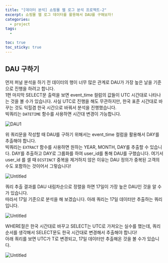 ```yaml
---
title: "[데이터 분석] 쇼핑몰 웹 로그 분석 프로젝트-2"
excerpt: 쇼핑몰 웹 로그 데이터를 활용해서 DAU를 구해보자!
categories:
  - project
tags:
  - 

toc: true
toc_sticky: true
---
```


## DAU 구하기

먼저 퍼널 분석을 하기 전 데이터의 행이 너무 많은 관계로 DAU가 가장 높은 날을 기준으로 진행을 하려고 합니다.   
1편 마지막 SELECT문 출력을 보면 event_time 컬럼의 값들이 UTC 시간대로 나타나는 것을 볼 수가 있습니다. 사실 UTC로 진행을 해도 무관하지만, 한국 표준 시간대로 바꾸는 것도 익힐겸 한국 시간으로 바꿔서 분석을 진행했습니다.   
빅쿼리는 `DATETIME` 함수를 사용하면 시간대 변경이 가능합니다.

![DAU1](https://github.com/wbin0718/shoppingmall_weblog/assets/104637982/fcd6bef9-3439-48ca-92a3-57e3cad5067c)

위 쿼리문을 작성할 때 DAU를 구하기 위해서는 event_time 컬럼을 활용해서 DAY를 추출해야 합니다.   
빅쿼리는 `EXTRACT` 함수를 사용하면 원하는 YEAR, MONTH, DAY를 추출할 수 있습니다. DAY를 추출하고 DAY로 그룹화를 하여 user_id를 통해 DAU를 구했습니다.
여기서 user_id 를 셀 때 `DISTINCT` 중복을 제거하지 않은 이유는 DAU 정의가 중복된 고객의 수도 포함하는 것이어서 그렇습니다!

![Untitled](https://github.com/wbin0718/shoppingmall_weblog/assets/104637982/463570b3-cae1-45a3-92e4-73ffed3fb7e1)

쿼리 추출 결과를 DAU 내림차순으로 정렬을 하면 17일이 가장 높은 DAU인 것을 알 수가 있습니다.   
따라서 17일 기준으로 분석을 해 보겠습니다. 아래 쿼리는 17일 데이터만 추출하는 쿼리입니다.      

![Untitled](https://github.com/wbin0718/shoppingmall_weblog/assets/104637982/965527e5-527c-40b2-915c-8824c11e18a1)

WHERE절은 한국 시간대로 바꾸고 SELECT는 UTC로 가져오는 실수를 했는데, 쿼리 순서를 생각해서 SELECT문도 한국 시간대로 변경해서 추출해야 합니다!   
아래 쿼리를 보면 UTC가 T로 변경되고, 17일 데이터만 추출해온 것을 볼 수가 있습니다.

![Untitled](https://github.com/wbin0718/shoppingmall_weblog/assets/104637982/53f03a78-a0ce-41b2-bdff-12947b878b73)